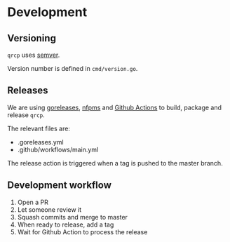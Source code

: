 # Development

## Versioning

`qrcp` uses [semver](https://semver.org).

Version number is defined in `cmd/version.go`.

## Releases

We are using [goreleases](https://goreleaser.com/), [nfpms]() and [Github Actions]() to build, package and release `qrcp`.

The relevant files are:

- .goreleases.yml
- .github/workflows/main.yml

The release action is triggered when a tag is pushed to the master branch.

## Development workflow

1. Open a PR
2. Let someone review it
3. Squash commits and merge to master
4. When ready to release, add a tag
5. Wait for Github Action to process the release